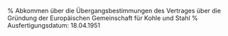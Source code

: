% Abkommen über die Übergangsbestimmungen des Vertrages über die Gründung der Europäischen Gemeinschaft für Kohle und Stahl
% Ausfertigungsdatum: 18.04.1951
 
